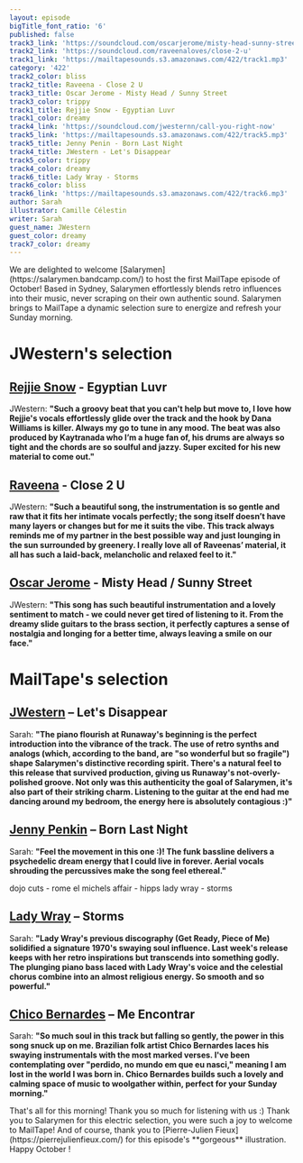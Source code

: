 ```yaml
---
layout: episode
bigTitle_font_ratio: '6'
published: false
track3_link: 'https://soundcloud.com/oscarjerome/misty-head-sunny-street-1'
track2_link: 'https://soundcloud.com/raveenaloves/close-2-u'
track1_link: 'https://mailtapesounds.s3.amazonaws.com/422/track1.mp3'
category: '422'
track2_color: bliss
track2_title: Raveena - Close 2 U
track3_title: Oscar Jerome - Misty Head / Sunny Street
track3_color: trippy
track1_title: Rejjie Snow - Egyptian Luvr
track1_color: dreamy
track4_link: 'https://soundcloud.com/jwesternn/call-you-right-now'
track5_link: 'https://mailtapesounds.s3.amazonaws.com/422/track5.mp3'
track5_title: Jenny Penin - Born Last Night
track4_title: JWestern - Let's Disappear
track5_color: trippy
track4_color: dreamy
track6_title: Lady Wray - Storms
track6_color: bliss
track6_link: 'https://mailtapesounds.s3.amazonaws.com/422/track6.mp3'
author: Sarah
illustrator: Camille Célestin
writer: Sarah
guest_name: JWestern
guest_color: dreamy
track7_color: dreamy
---
```


<p id="introduction">We are delighted  to welcome [Salarymen](https://salarymen.bandcamp.com/) to host the first MailTape episode of October! Based in Sydney, Salarymen effortlessly blends retro influences into their music, never scraping on their own authentic sound. Salarymen brings to MailTape a dynamic selection sure to energize and refresh your Sunday morning. 

</p>

# JWestern's selection

## [Rejjie Snow](https://weyesblood.bandcamp.com/) - Egyptian Luvr
JWestern: **"**Such a groovy beat that you can't help but move to, I love how Rejjie's vocals effortlessly glide over the track and the hook by Dana Williams is killer. Always my go to tune in any mood. The beat was also produced by Kaytranada who I’m a huge fan of, his drums are always so tight and the chords are so soulful and jazzy. Super excited for his new material to come out.**"**

## [Raveena](https://thelemontwigs.bandcamp.com/) - Close 2 U
JWestern: **"**Such a beautiful song, the instrumentation is so gentle and raw that it fits her intimate vocals perfectly; the song itself doesn’t have many layers or changes but for me it suits the vibe. This track always reminds me of my partner in the best possible way and just lounging in the sun surrounded by greenery. I really love all of Raveenas’ material, it all has such a laid-back, melancholic and relaxed feel to it.**"** 

## [Oscar Jerome](https://whitneychicago.bandcamp.com/) - Misty Head / Sunny Street
JWestern: **"**This song has such beautiful instrumentation and a lovely sentiment to match - we could never get tired of listening to it. From the dreamy slide guitars to the brass section, it perfectly captures a sense of nostalgia and longing for a better time, always leaving a smile on our face.**"**

# MailTape's selection

## [JWestern](https://salarymen.bandcamp.com/) – Let's Disappear
Sarah: **"**The piano flourish at Runaway's beginning is the perfect introduction into the vibrance of the track. The use of retro synths and analogs (which, according to the band, are "so wonderful but so fragile") shape Salarymen's distinctive recording spirit. There's a natural feel to this release that survived production, giving us Runaway's not-overly-polished groove. Not only was this authenticity the goal of Salarymen, it's also part of their striking charm. Listening to the guitar at the end had me dancing around my bedroom, the energy here is absolutely contagious :)**"**

## [Jenny Penkin](https://caitlinharnett.bandcamp.com/music) – Born Last Night
Sarah: **"**Feel the movement in this one :)! The funk bassline delivers a psychedelic dream energy that I could live in forever. Aerial vocals shrouding the percussives make the song feel ethereal.**"**

dojo cuts - rome 
el michels affair - hipps
lady wray - storms
## [Lady Wray](https://caitlinharnett.bandcamp.com/music) – Storms
Sarah: **"**Lady Wray's previous discography (**Get Ready**, **Piece of Me**) solidified a signature 1970's swaying soul influence. Last week's release keeps with her retro inspirations but transcends into something godly. The plunging piano bass laced with Lady Wray's voice and the celestial chorus combine into an almost religious energy. So smooth and so powerful.**"**

## [Chico Bernardes](https://chicobernardes.bandcamp.com/album/chico-bernardes) – Me Encontrar
Sarah: **"**So much soul in this track but falling so gently, the power in this song snuck up on me. Brazilian folk artist Chico Bernardes laces his swaying instrumentals with the most marked verses. I've been contemplating over "perdido, no mundo em que eu nasci," meaning I am lost in the world I was born in. Chico Bernardes builds such a lovely and calming space of music to woolgather within, perfect for your Sunday morning.**"**

<p id="outroduction">That's all for this morning! Thank you so much for listening with us :) Thank you to Salarymen for this electric selection, you were such a joy to welcome to MailTape! And of course, thank you to [Pierre-Julien Fieux](https://pierrejulienfieux.com/) for this episode's **gorgeous** illustration. Happy October !</p>

